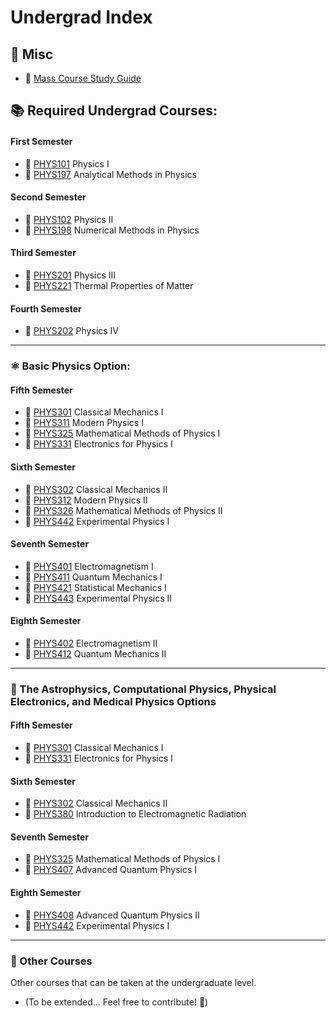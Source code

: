 # Undergrad Index

## 📖 Misc
- 📄 [Mass Course Study Guide](../undergrad/MassCourseGuide.md)
  
## 📚 Required Undergrad Courses: 

#### First Semester
- 📘 [PHYS101](../undergrad/PHYS101) Physics I
- 📗 [PHYS197](../undergrad/PHYS197) Analytical Methods in Physics
    
#### Second Semester
- 📘 [PHYS102](../undergrad/PHYS102) Physics II
- 📗 [PHYS198](../undergrad/PHYS198) Numerical Methods in Physics 

#### Third Semester 
- 📘 [PHYS201](../undergrad/PHYS201) Physics III
- 📗 [PHYS221](../undergrad/PHYS221) Thermal Properties of Matter
    
#### Fourth Semester
- 📘 [PHYS202](../undergrad/PHYS202) Physics IV

---

### ⚛️ Basic Physics Option: 
#### Fifth Semester
- 📘 [PHYS301](../undergrad/PHYS301) Classical Mechanics I
- 📗 [PHYS311](../undergrad/PHYS311) Modern Physics I
- 📙 [PHYS325](../undergrad/PHYS325) Mathematical Methods of Physics I
- 📒 [PHYS331](../undergrad/PHYS331) Electronics for Physics I

#### Sixth Semester
- 📘 [PHYS302](../undergrad/PHYS302) Classical Mechanics II
- 📗 [PHYS312](../undergrad/PHYS312) Modern Physics II
- 📙 [PHYS326](../undergrad/PHYS326) Mathematical Methods of Physics II
- 📒 [PHYS442](../undergrad/PHYS442) Experimental Physics I

#### Seventh Semester
- 📘 [PHYS401](../undergrad/PHYS401) Electromagnetism I
- 📗 [PHYS411](../undergrad/PHYS411) Quantum Mechanics I 
- 📙 [PHYS421](../undergrad/PHYS421) Statistical Mechanics I
- 📒 [PHYS443](../undergrad/PHYS443) Experimental Physics II
    
#### Eighth Semester
- 📘 [PHYS402](../undergrad/PHYS401) Electromagnetism II
- 📗 [PHYS412](../undergrad/PHYS412) Quantum Mechanics II

---

### 🌌 The Astrophysics, Computational Physics, Physical Electronics, and Medical Physics Options
#### Fifth Semester
- 📘 [PHYS301](../undergrad/PHYS301) Classical Mechanics I
- 📒 [PHYS331](../undergrad/PHYS331) Electronics for Physics I
    
#### Sixth Semester
- 📘 [PHYS302](../undergrad/PHYS302) Classical Mechanics II
- 📗 [PHYS380](../undergrad/PHYS380) Introduction to Electromagnetic Radiation

#### Seventh Semester
- 📙 [PHYS325](../undergrad/PHYS325) Mathematical Methods of Physics I
- 📗 [PHYS407](../undergrad/PHYS407) Advanced Quantum Physics I
    
#### Eighth Semester
- 📗 [PHYS408](../undergrad/PHYS408) Advanced Quantum Physics II
- 📒 [PHYS442](../undergrad/PHYS442) Experimental Physics I

---

### 📖 Other Courses 
Other courses that can be taken at the undergraduate level. 
- (To be extended... Feel free to contribute! 🤝)
    
